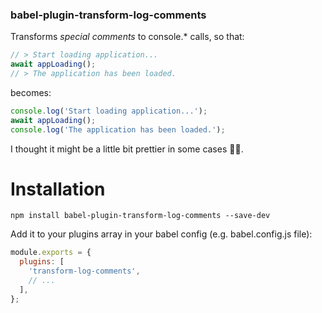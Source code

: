 ### babel-plugin-transform-log-comments

Transforms _special comments_ to console.\* calls, so that:

```javascript
// > Start loading application...
await appLoading();
// > The application has been loaded.
```

becomes:

```javascript
console.log('Start loading application...');
await appLoading();
console.log('The application has been loaded.');
```

I thought it might be a little bit prettier in some cases :man_shrugging:.

# Installation

`npm install babel-plugin-transform-log-comments --save-dev`

Add it to your plugins array in your babel config (e.g. babel.config.js file):

```javascript
module.exports = {
  plugins: [
    'transform-log-comments',
    // ...
  ],
};
```
